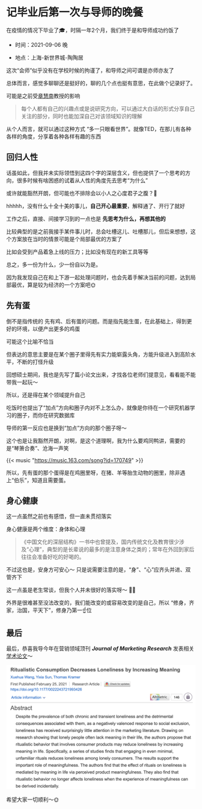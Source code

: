 # 记毕业后第一次与导师的晚餐


在疫情的情况下毕业了🎓，时隔一年2个月，我们终于是和导师成功约饭了

<!--more-->


- 时间：2021-09-06 晚

- 地点：上海-新世界城-陶陶居


这次“会师”似乎没有在学校时候的拘谨了，和导师之间可谓是亦师亦友了

总体而言，感觉多聊聊还是挺好的，聊的几个点也挺有意思，在此做个记录好了。

可能是之前受[章慧南](https://faculty.ecnu.edu.cn/_s35/zhn/main.psp)教授的影响

> 每个人都有自己的兴趣点或是说研究方向，可以通过大白话的形式分享自己关注的部分，同时也能加深自己对该领域知识的理解

从个人而言，就可以通过这种方式 “多一只眼看世界”。就像TED，在那儿有各种各样的角度，分享着各种各样有趣的东西

## 回归人性

话虽如此，但我并未实际领悟到这四个字的深层含义，但也提供了一个思考的方向，很多时候有啥困惑的试着从人性的角度先去思考“为什么”

或许就能豁然开朗，但可能也不排除会以小人之心度君子之腹？🤔

hhhhh，没有什么十全十美的事儿，**自己开心最重要**，解释通了、开行了就好

工作之后，直接、间接学习到的一点也是 **先思考为什么，再想其他的**

比较典型的是之前我接手某件事儿时，总会吐槽这儿、吐槽那儿，但后来想想，这个方案放在当时的情景可能是个局部最优的方案了

比如会受到产品着急上线的压力；比如没有现在的新工具等等

总之，多一份为什么，少一份自以为是。

因为我发现自己在和上下游一起处理问题时，也会先着手解决当前的问题，达到局部最优，算是较为经济的一个方案吧🌞

## 先有蛋

倒不是指传统的 先有鸡、后有蛋的问题。而是指先能生蛋，在此基础上，得到更好的环境，以便产出更多的鸡蛋

可能这个比喻不恰当

但表达的意思主要是在某个圈子里得先有实力能崭露头角，方能升级进入到高阶水平，不断的打怪升级

回想硕士期间，我也是先写了篇小论文出来，才找各位老师们提意见，看看能不能带我一起玩～

所以，还是得在某个领域提升自己

吃饭时也提出了“加点”方向和圈子内对不上怎么办，就像是你待在一个研究机器学习的圈子，而你在研究数据库

导师的第一反应也是换到“加点”方向的那个圈子呀～

这个也是让我豁然开朗，对啊，是这个道理啊，我为什么要鸡同鸭讲，需要的是“琴箫合奏”、沧海一声笑

{{< music "https://music.163.com/song?id=170749" >}}

所以，先有蛋的那个蛋得是在鸡圈里呀，在猪、羊等胎生动物的圈里，除非遇上“伯乐”，知道且需要蛋。

## 身心健康

这一点虽然之前也有感悟，但一直未贯彻落实

身心健康是两个维度：身体和心理

> 《中国文化的深层结构》一书中也曾提及，国内传统文化及教育很少涉及“心理”，典型的是长辈说的最多的是注意身体之类的；常年在外回到家后往往会准备好吃的好喝的。

不过这也是，安身方可安心～ 只是说需要注意的是，“身”、“心”应齐头并进、双管齐下

这一点虽是老生常谈，但我个人并未很好的落实呀～ 🤦‍♂️

外界是很难甚至没法改变的，我们能改变的或容易改变的是自己，所以 “修身，齐家，治国，平天下”，修身乃第一☝️位


## 最后

最后，恭喜我导今年在营销领域顶刊 ***Journal of Marketing Research*** 发表相关[学术论文](https://journals.sagepub.com/doi/abs/10.1177/0022243721993426)～

![paper](https://raw.githubusercontent.com/unclehuzi/pic/master/images/20210907115859.png)

希望大家一切顺利～🌞


















<head> 
    <script defer src="https://use.fontawesome.com/releases/v5.0.13/js/all.js"></script> 
    <script defer src="https://use.fontawesome.com/releases/v5.0.13/js/v4-shims.js"></script> 
</head> 
<link rel="stylesheet" href="https://use.fontawesome.com/releases/v5.0.13/css/all.css">
